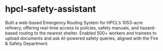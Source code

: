 # hpcl-safety-assistant
Built a web-based Emergency Routing System for HPCL’s 1053-acre refinery, offering real-time access to policies, safety manuals, and hazard-based routing to the nearest shelter. Enabled 500+ workers and trainees to upload documents and ask AI-powered safety queries, aligned with the Fire &amp; Safety Department.
